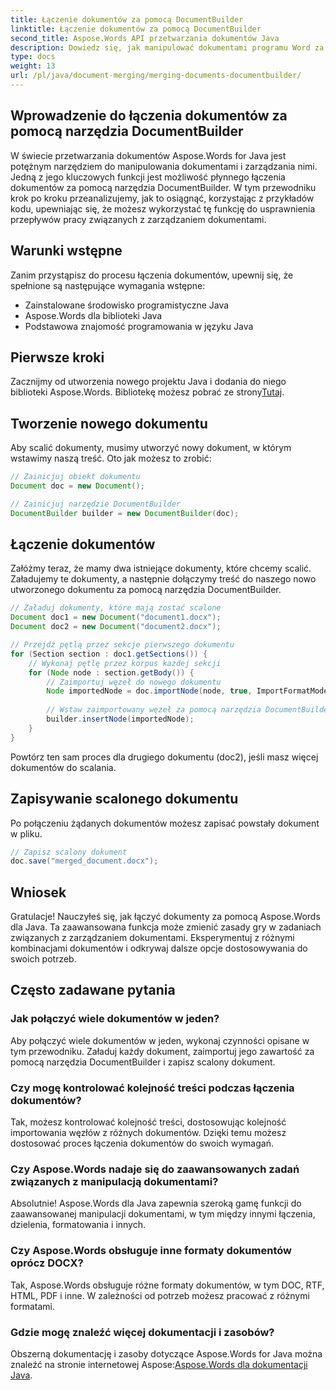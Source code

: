 ```yaml
---
title: Łączenie dokumentów za pomocą DocumentBuilder
linktitle: Łączenie dokumentów za pomocą DocumentBuilder
second_title: Aspose.Words API przetwarzania dokumentów Java
description: Dowiedz się, jak manipulować dokumentami programu Word za pomocą Aspose.Words dla Java. Twórz, edytuj, łącz i konwertuj dokumenty programowo w Javie.
type: docs
weight: 13
url: /pl/java/document-merging/merging-documents-documentbuilder/
---
```


## Wprowadzenie do łączenia dokumentów za pomocą narzędzia DocumentBuilder

W świecie przetwarzania dokumentów Aspose.Words for Java jest potężnym narzędziem do manipulowania dokumentami i zarządzania nimi. Jedną z jego kluczowych funkcji jest możliwość płynnego łączenia dokumentów za pomocą narzędzia DocumentBuilder. W tym przewodniku krok po kroku przeanalizujemy, jak to osiągnąć, korzystając z przykładów kodu, upewniając się, że możesz wykorzystać tę funkcję do usprawnienia przepływów pracy związanych z zarządzaniem dokumentami.

## Warunki wstępne

Zanim przystąpisz do procesu łączenia dokumentów, upewnij się, że spełnione są następujące wymagania wstępne:

- Zainstalowane środowisko programistyczne Java
- Aspose.Words dla biblioteki Java
- Podstawowa znajomość programowania w języku Java

## Pierwsze kroki

 Zacznijmy od utworzenia nowego projektu Java i dodania do niego biblioteki Aspose.Words. Bibliotekę możesz pobrać ze strony[Tutaj](https://releases.aspose.com/words/java/).

## Tworzenie nowego dokumentu

Aby scalić dokumenty, musimy utworzyć nowy dokument, w którym wstawimy naszą treść. Oto jak możesz to zrobić:

```java
// Zainicjuj obiekt dokumentu
Document doc = new Document();

// Zainicjuj narzędzie DocumentBuilder
DocumentBuilder builder = new DocumentBuilder(doc);
```

## Łączenie dokumentów

Załóżmy teraz, że mamy dwa istniejące dokumenty, które chcemy scalić. Załadujemy te dokumenty, a następnie dołączymy treść do naszego nowo utworzonego dokumentu za pomocą narzędzia DocumentBuilder.

```java
// Załaduj dokumenty, które mają zostać scalone
Document doc1 = new Document("document1.docx");
Document doc2 = new Document("document2.docx");

// Przejdź pętlą przez sekcje pierwszego dokumentu
for (Section section : doc1.getSections()) {
    // Wykonaj pętlę przez korpus każdej sekcji
    for (Node node : section.getBody()) {
        // Zaimportuj węzeł do nowego dokumentu
        Node importedNode = doc.importNode(node, true, ImportFormatMode.KEEP_SOURCE_FORMATTING);
        
        // Wstaw zaimportowany węzeł za pomocą narzędzia DocumentBuilder
        builder.insertNode(importedNode);
    }
}
```

Powtórz ten sam proces dla drugiego dokumentu (doc2), jeśli masz więcej dokumentów do scalania.

## Zapisywanie scalonego dokumentu

Po połączeniu żądanych dokumentów możesz zapisać powstały dokument w pliku.

```java
// Zapisz scalony dokument
doc.save("merged_document.docx");
```

## Wniosek

Gratulacje! Nauczyłeś się, jak łączyć dokumenty za pomocą Aspose.Words dla Java. Ta zaawansowana funkcja może zmienić zasady gry w zadaniach związanych z zarządzaniem dokumentami. Eksperymentuj z różnymi kombinacjami dokumentów i odkrywaj dalsze opcje dostosowywania do swoich potrzeb.

## Często zadawane pytania

### Jak połączyć wiele dokumentów w jeden?

Aby połączyć wiele dokumentów w jeden, wykonaj czynności opisane w tym przewodniku. Załaduj każdy dokument, zaimportuj jego zawartość za pomocą narzędzia DocumentBuilder i zapisz scalony dokument.

### Czy mogę kontrolować kolejność treści podczas łączenia dokumentów?

Tak, możesz kontrolować kolejność treści, dostosowując kolejność importowania węzłów z różnych dokumentów. Dzięki temu możesz dostosować proces łączenia dokumentów do swoich wymagań.

### Czy Aspose.Words nadaje się do zaawansowanych zadań związanych z manipulacją dokumentami?

Absolutnie! Aspose.Words dla Java zapewnia szeroką gamę funkcji do zaawansowanej manipulacji dokumentami, w tym między innymi łączenia, dzielenia, formatowania i innych.

### Czy Aspose.Words obsługuje inne formaty dokumentów oprócz DOCX?

Tak, Aspose.Words obsługuje różne formaty dokumentów, w tym DOC, RTF, HTML, PDF i inne. W zależności od potrzeb możesz pracować z różnymi formatami.

### Gdzie mogę znaleźć więcej dokumentacji i zasobów?

 Obszerną dokumentację i zasoby dotyczące Aspose.Words for Java można znaleźć na stronie internetowej Aspose:[Aspose.Words dla dokumentacji Java](https://reference.aspose.com/words/java/).